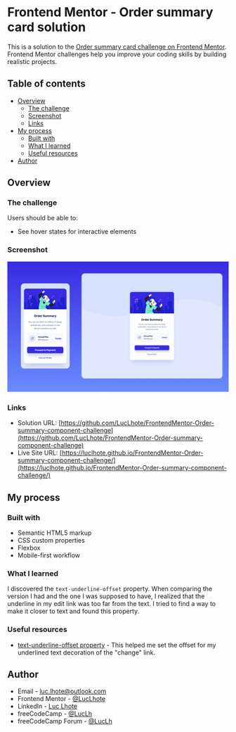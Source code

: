 # Frontend Mentor - Order summary card solution

This is a solution to the [Order summary card challenge on Frontend Mentor](https://www.frontendmentor.io/challenges/order-summary-component-QlPmajDUj). Frontend Mentor challenges help you improve your coding skills by building realistic projects. 

## Table of contents

- [Overview](#overview)
  - [The challenge](#the-challenge)
  - [Screenshot](#screenshot)
  - [Links](#links)
- [My process](#my-process)
  - [Built with](#built-with)
  - [What I learned](#what-i-learned)
  - [Useful resources](#useful-resources)
- [Author](#author)

## Overview

### The challenge

Users should be able to:

- See hover states for interactive elements

### Screenshot

![](./design/result/presentation.png)

### Links

- Solution URL: [https://github.com/LucLhote/FrontendMentor-Order-summary-component-challenge](https://github.com/LucLhote/FrontendMentor-Order-summary-component-challenge)
- Live Site URL: [https://luclhote.github.io/FrontendMentor-Order-summary-component-challenge/](https://luclhote.github.io/FrontendMentor-Order-summary-component-challenge/)

## My process

### Built with

- Semantic HTML5 markup
- CSS custom properties
- Flexbox
- Mobile-first workflow

### What I learned

I discovered the ``text-underline-offset`` property. When comparing the version I had and the one I was supposed to have, I realized that the underline in my edit link was too far from the text. I tried to find a way to make it closer to text and found this property.

### Useful resources

- [text-underline-offset property](https://developer.mozilla.org/en-US/docs/Web/CSS/text-underline-offset) - This helped me set the offset for my underlined text decoration of the "change" link.

## Author

- Email - [luc.lhote@outlook.com](luc.lhote@outlook.com)
- Frontend Mentor - [@LucLhote](https://www.frontendmentor.io/profile/LucLhote)
- LinkedIn - [Luc Lhote](https://www.linkedin.com/in/luclhote/)
- freeCodeCamp - [@LucLh](https://www.freecodecamp.org/LucLh)
- freeCodeCamp Forum - [@LucLh](https://forum.freecodecamp.org/u/luclh/summary)
